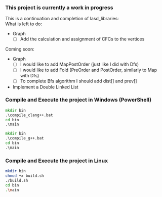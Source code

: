 ### This project is currently a work in progress

This is a continuation and completion of lasd_libraries: <br />
What is left to do:

- Graph
  - [ ] Add the calculation and assignment of CFCs to the vertices

Coming soon:

- Graph
  - [ ] I would like to add MapPostOrder (just like I did with Dfs)
  - [ ] I would like to add Fold (PreOrder and PostOrder, similarly to Map with Dfs)
  - [ ] To complete Bfs algorithm I should add dist[] and prev[]
- Implement a Double Linked List

### Compile and Execute the project in Windows (PowerShell)

```bat
mkdir bin
.\compile_clang++.bat
cd bin
.\main
```

```bat
mkdir bin
.\compile_g++.bat
cd bin
.\main
```

### Compile and Execute the project in Linux

```bash
mkdir bin
chmod +x build.sh
./build.sh
cd bin
.\main
```
